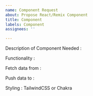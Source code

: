 ```yaml
---
name: Component Request
about: Propose React/Remix Component
title: Component
labels: Component
assignees: ''

---
```


Description of Component Needed : 

Functionality : 

Fetch data from : 

Push data to : 

Styling : 
TailwindCSS or Chakra
